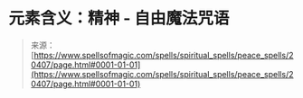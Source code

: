 <!--yml

category: 未分类

date: 2024-06-12 19:03:13

-->

# 元素含义：精神 - 自由魔法咒语

> 来源：[https://www.spellsofmagic.com/spells/spiritual_spells/peace_spells/20407/page.html#0001-01-01](https://www.spellsofmagic.com/spells/spiritual_spells/peace_spells/20407/page.html#0001-01-01)
